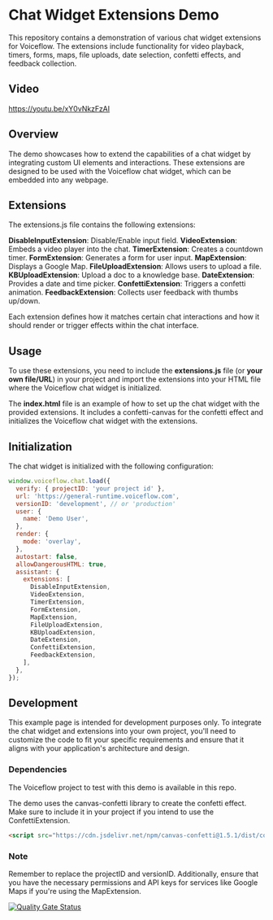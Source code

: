 # Chat Widget Extensions Demo
This repository contains a demonstration of various chat widget extensions for Voiceflow. The extensions include functionality for video playback, timers, forms, maps, file uploads, date selection, confetti effects, and feedback collection.

## Video
https://youtu.be/xY0vNkzFzAI

## Overview
The demo showcases how to extend the capabilities of a chat widget by integrating custom UI elements and interactions. These extensions are designed to be used with the Voiceflow chat widget, which can be embedded into any webpage.

## Extensions
The extensions.js file contains the following extensions:

**DisableInputExtension**: Disable/Enable input field.
**VideoExtension**: Embeds a video player into the chat.
**TimerExtension**: Creates a countdown timer.
**FormExtension**: Generates a form for user input.
**MapExtension**: Displays a Google Map.
**FileUploadExtension**: Allows users to upload a file.
**KBUploadExtension**: Upload a doc to a knowledge base.
**DateExtension**: Provides a date and time picker.
**ConfettiExtension**: Triggers a confetti animation.
**FeedbackExtension**: Collects user feedback with thumbs up/down.

Each extension defines how it matches certain chat interactions and how it should render or trigger effects within the chat interface.

## Usage
To use these extensions, you need to include the **extensions.js** file (or **your own file/URL**) in your project and import the extensions into your HTML file where the Voiceflow chat widget is initialized.

The **index.html** file is an example of how to set up the chat widget with the provided extensions. It includes a confetti-canvas for the confetti effect and initializes the Voiceflow chat widget with the extensions.

## Initialization
The chat widget is initialized with the following configuration:
```javascript
window.voiceflow.chat.load({
  verify: { projectID: 'your project id' },
  url: 'https://general-runtime.voiceflow.com',
  versionID: 'development', // or 'production'
  user: {
    name: 'Demo User',
  },
  render: {
    mode: 'overlay',
  },
  autostart: false,
  allowDangerousHTML: true,
  assistant: {
    extensions: [
      DisableInputExtension,
      VideoExtension,
      TimerExtension,
      FormExtension,
      MapExtension,
      FileUploadExtension,
      KBUploadExtension,
      DateExtension,
      ConfettiExtension,
      FeedbackExtension,
    ],
  },
});
```

## Development
This example page is intended for development purposes only. To integrate the chat widget and extensions into your own project, you'll need to customize the code to fit your specific requirements and ensure that it aligns with your application's architecture and design.

### Dependencies
The Voiceflow project to test with this demo is available in this repo.

The demo uses the canvas-confetti library to create the confetti effect. Make sure to include it in your project if you intend to use the ConfettiExtension.
``` html
<script src="https://cdn.jsdelivr.net/npm/canvas-confetti@1.5.1/dist/confetti.browser.min.js"></script>
```

### Note
Remember to replace the projectID and versionID. Additionally, ensure that you have the necessary permissions and API keys for services like Google Maps if you're using the MapExtension.


[![Quality Gate Status](https://sonarcloud.io/api/project_badges/measure?project=voiceflow-community_vf-extensions-demo&metric=alert_status)](https://sonarcloud.io/summary/new_code?id=voiceflow-community_vf-extensions-demo)
